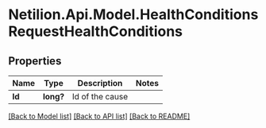# Netilion.Api.Model.HealthConditionsRequestHealthConditions
## Properties

Name | Type | Description | Notes
------------ | ------------- | ------------- | -------------
**Id** | **long?** | Id of the cause | 

[[Back to Model list]](../README.md#documentation-for-models) [[Back to API list]](../README.md#documentation-for-api-endpoints) [[Back to README]](../README.md)

